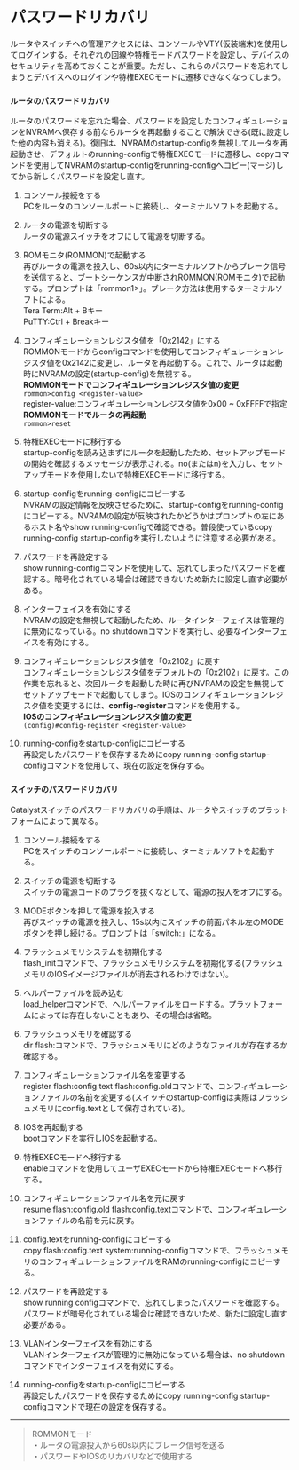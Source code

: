 # パスワードリカバリ
ルータやスイッチへの管理アクセスには、コンソールやVTY(仮装端末)を使用してログインする。それぞれの回線や特権モードパスワードを設定し、デバイスのセキュリティを高めておくことが重要。ただし、これらのパスワードを忘れてしまうとデバイスへのログインや特権EXECモードに遷移できなくなってしまう。

### `ルータのパスワードリカバリ`
ルータのパスワードを忘れた場合、パスワードを設定したコンフィギュレーションをNVRAMへ保存する前ならルータを再起動することで解決できる(既に設定した他の内容も消える)。復旧は、NVRAMのstartup-configを無視してルータを再起動させ、デフォルトのrunning-configで特権EXECモードに遷移し、copyコマンドを使用してNVRAMのstartup-configをrunning-configへコピー(マージ)してから新しくパスワードを設定し直す。

1. コンソール接続をする  
PCをルータのコンソールポートに接続し、ターミナルソフトを起動する。

2. ルータの電源を切断する  
ルータの電源スイッチをオフにして電源を切断する。

3. ROMモニタ(ROMMON)で起動する  
再びルータの電源を投入し、60s以内にターミナルソフトからブレーク信号を送信すると、ブートシーケンスが中断されROMMON(ROMモニタ)で起動する。プロンプトは「rommon1>」。ブレーク方法は使用するターミナルソフトによる。  
Tera Term:Alt + Bキー  
PuTTY:Ctrl + Breakキー

4. コンフィギュレーションレジスタ値を「0x2142」にする  
ROMMONモードからconfigコマンドを使用してコンフィギュレーションレジスタ値を0x2142に変更し、ルータを再起動する。これで、ルータは起動時にNVRAMの設定(startup-config)を無視する。  
**ROMMONモードでコンフィギュレーションレジスタ値の変更**  
`rommon>config <register-value>`  
register-value:コンフィギュレーションレジスタ値を0x00 ~ 0xFFFFで指定  
**ROMMONモードでルータの再起動**  
`rommon>reset`

5. 特権EXECモードに移行する  
startup-configを読み込まずにルータを起動したため、セットアップモードの開始を確認するメッセージが表示される。no(またはn)を入力し、セットアップモードを使用しないで特権EXECモードに移行する。

6. startup-configをrunning-configにコピーする  
NVRAMの設定情報を反映させるために、startup-configをrunning-configにコピーする。NVRAMの設定が反映されたかどうかはプロンプトの左にあるホスト名やshow running-configで確認できる。普段使っているcopy running-config startup-configを実行しないように注意する必要がある。

7. パスワードを再設定する  
show running-configコマンドを使用して、忘れてしまったパスワードを確認する。暗号化されている場合は確認できないため新たに設定し直す必要がある。

8. インターフェイスを有効にする  
NVRAMの設定を無視して起動したため、ルータインターフェイスは管理的に無効になっている。no shutdownコマンドを実行し、必要なインターフェイスを有効にする。

9. コンフィギュレーションレジスタ値を「0x2102」に戻す  
コンフィギュレーションレジスタ値をデフォルトの「0x2102」に戻す。この作業を忘れると、次回ルータを起動した時に再びNVRAMの設定を無視してセットアップモードで起動してしまう。IOSのコンフィギュレーションレジスタ値を変更するには、**config-register**コマンドを使用する。  
**IOSのコンフィギュレーションレジスタ値の変更**  
`(config)#config-register <register-value>`

10. running-configをstartup-configにコピーする  
再設定したパスワードを保存するためにcopy running-config startup-configコマンドを使用して、現在の設定を保存する。

### `スイッチのパスワードリカバリ`
Catalystスイッチのパスワードリカバリの手順は、ルータやスイッチのプラットフォームによって異なる。

1. コンソール接続をする  
PCをスイッチのコンソールポートに接続し、ターミナルソフトを起動する。

2. スイッチの電源を切断する  
スイッチの電源コードのプラグを抜くなどして、電源の投入をオフにする。

3. MODEボタンを押して電源を投入する  
再びスイッチの電源を投入し、15s以内にスイッチの前面パネル左のMODEボタンを押し続ける。プロンプトは「switch:」になる。

4. フラッシュメモリシステムを初期化する  
flash_initコマンドで、フラッシュメモリシステムを初期化する(フラッシュメモリのIOSイメージファイルが消去されるわけではない)。

5. ヘルパーファイルを読み込む  
load_helperコマンドで、ヘルパーファイルをロードする。プラットフォームによっては存在しないこともあり、その場合は省略。

6. フラッシュっメモリを確認する  
dir flash:コマンドで、フラッシュメモリにどのようなファイルが存在するか確認する。

7. コンフィギュレーションファイル名を変更する  
register flash:config.text flash:config.oldコマンドで、コンフィギュレーションファイルの名前を変更する(スイッチのstartup-configは実際はフラッシュメモリにconfig.textとして保存されている)。

8. IOSを再起動する  
bootコマンドを実行しIOSを起動する。

9. 特権EXECモードへ移行する  
enableコマンドを使用してユーザEXECモードから特権EXECモードへ移行する。

10. コンフィギュレーションファイル名を元に戻す  
resume flash:config.old flash:config.textコマンドで、コンフィギュレーションファイルの名前を元に戻す。

11. config.textをrunning-configにコピーする  
copy flash:config.text system:running-configコマンドで、フラッシュメモリのコンフィギュレーションファイルをRAMのrunning-configにコピーする。

12. パスワードを再設定する  
show running configコマンドで、忘れてしまったパスワードを確認する。パスワードが暗号化されている場合は確認できないため、新たに設定し直す必要がある。

13. VLANインターフェイスを有効にする  
VLANインターフェイスが管理的に無効になっている場合は、no shutdownコマンドでインターフェイスを有効にする。

14. running-configをstartup-configにコピーする  
再設定したパスワードを保存するためにcopy running-config startup-configコマンドで現在の設定を保存する。

---
> ROMMONモード  
> ・ルータの電源投入から60s以内にブレーク信号を送る  
> ・パスワードやIOSのリカバリなどで使用する
